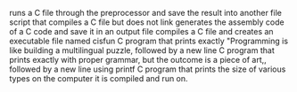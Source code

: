 runs a C file through the preprocessor and save the result into another file
script that compiles a C file but does not link
generates the assembly code of a C code and save it in an output file
compiles a C file and creates an executable file named cisfun
C program that prints exactly "Programming is like building a multilingual puzzle, followed by a new line
C program that prints exactly with proper grammar, but the outcome is a piece of art,, followed by a new line using printf
C program that prints the size of various types on the computer it is compiled and run on.
